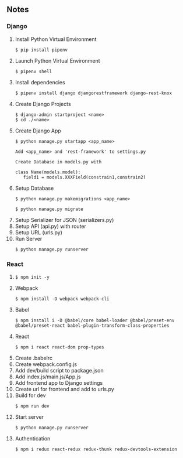 ## Notes
### Django
1. Install Python Virtual Environment
   ```
   $ pip install pipenv
   ```
2. Launch Python Virtual Environment
   ```
   $ pipenv shell
   ```
3. Install dependencies
   ```
   $ pipenv install django djangorestframework django-rest-knox
   ```
4. Create Django Projects
   ```
   $ django-admin startproject <name>
   $ cd ./<name>
   ```
5. Create Django App
   ```
   $ python manage.py startapp <app_name>
   ```
   ```
   Add <app_name> and 'rest-framework' to settings.py
   ```
   ```
   Create Database in models.py with

   class Name(models.model):
      field1 = models.XXXField(constrain1,constrain2)
   ```
6. Setup Database
   ```
   $ python manage.py makemigrations <app_name>
   ```
   ```
   $ python manage.py migrate 
   ```
7. Setup Serializer for JSON (serializers.py)
8. Setup API (api.py) with router
9. Setup URL (urls.py)
10. Run Server
    ```
    $ python manage.py runserver
    ```

### React
1. ```
   $ npm init -y
   ```
2. Webpack
   ```
   $ npm install -D webpack webpack-cli
   ```
3. Babel
   ```
   $ npm install i -D @babel/core babel-loader @babel/preset-env @babel/preset-react babel-plugin-transform-class-properties
   ```
4. React
   ```
   $ npm i react react-dom prop-types
   ```
5. Create .babelrc
6. Create webpack.config.js
7. Add dev/build script to package.json
8. Add index.js/main.js/App.js
9. Add frontend app to Django settings
10. Create url for frontend and add to urls.py
11. Build for dev
    ```
    $ npm run dev
    ```
12. Start server
    ```
    $ python manage.py runserver
    ```
13. Authentication
    ```
    $ npm i redux react-redux redux-thunk redux-devtools-extension
    ```